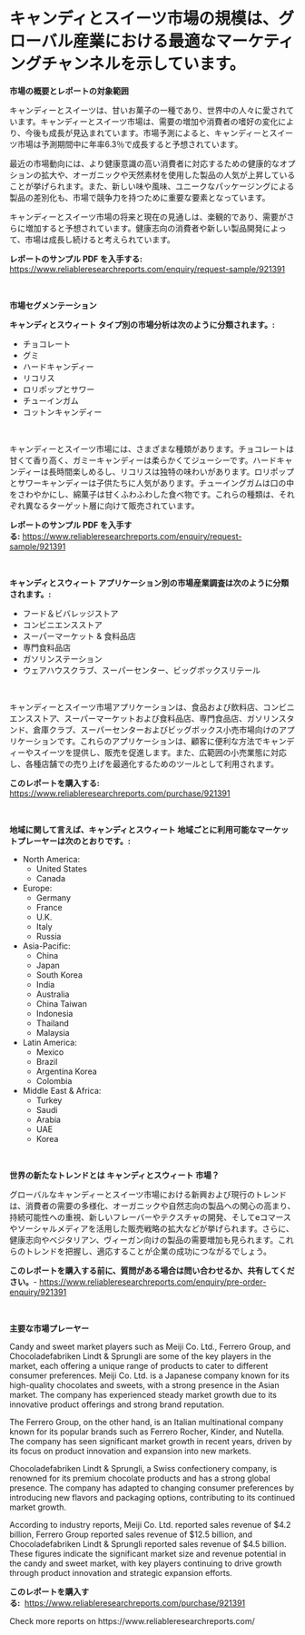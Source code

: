 <p><h1>キャンディとスイーツ市場の規模は、グローバル産業における最適なマーケティングチャンネルを示しています。</h1></p><p><strong>市場の概要とレポートの対象範囲</strong></p>
<p><p>キャンディーとスイーツは、甘いお菓子の一種であり、世界中の人々に愛されています。キャンディーとスイーツ市場は、需要の増加や消費者の嗜好の変化により、今後も成長が見込まれています。市場予測によると、キャンディーとスイーツ市場は予測期間中に年率6.3％で成長すると予想されています。</p><p>最近の市場動向には、より健康意識の高い消費者に対応するための健康的なオプションの拡大や、オーガニックや天然素材を使用した製品の人気が上昇していることが挙げられます。また、新しい味や風味、ユニークなパッケージングによる製品の差別化も、市場で競争力を持つために重要な要素となっています。</p><p>キャンディーとスイーツ市場の将来と現在の見通しは、楽観的であり、需要がさらに増加すると予想されています。健康志向の消費者や新しい製品開発によって、市場は成長し続けると考えられています。</p></p>
<p><strong>レポートのサンプル PDF を入手する:</strong> <a href="https://www.reliableresearchreports.com/enquiry/request-sample/921391">https://www.reliableresearchreports.com/enquiry/request-sample/921391</a></p>
<p>&nbsp;</p>
<p><strong>市場セグメンテーション</strong></p>
<p><strong>キャンディとスウィート タイプ別の市場分析は次のように分類されます。:</strong></p>
<p><ul><li>チョコレート</li><li>グミ</li><li>ハードキャンディー</li><li>リコリス</li><li>ロリポップとサワー</li><li>チューインガム</li><li>コットンキャンディー</li></ul></p>
<p>&nbsp;</p>
<p><p>キャンディーとスイーツ市場には、さまざまな種類があります。チョコレートは甘くて香り高く、ガミーキャンディーは柔らかくてジューシーです。ハードキャンディーは長時間楽しめるし、リコリスは独特の味わいがあります。ロリポップとサワーキャンディーは子供たちに人気があります。チューイングガムは口の中をさわやかにし、綿菓子は甘くふわふわした食べ物です。これらの種類は、それぞれ異なるターゲット層に向けて販売されています。</p></p>
<p><strong>レポートのサンプル PDF を入手する:</strong>&nbsp;<a href="https://www.reliableresearchreports.com/enquiry/request-sample/921391">https://www.reliableresearchreports.com/enquiry/request-sample/921391</a></p>
<p>&nbsp;</p>
<p><strong> キャンディとスウィート アプリケーション別の市場産業調査は次のように分類されます。:</strong></p>
<p><ul><li>フード＆ビバレッジストア</li><li>コンビニエンスストア</li><li>スーパーマーケット & 食料品店</li><li>専門食料品店</li><li>ガソリンステーション</li><li>ウェアハウスクラブ、スーパーセンター、ビッグボックスリテール</li></ul></p>
<p>&nbsp;</p>
<p><p>キャンディーとスイーツ市場アプリケーションは、食品および飲料店、コンビニエンスストア、スーパーマーケットおよび食料品店、専門食品店、ガソリンスタンド、倉庫クラブ、スーパーセンターおよびビッグボックス小売市場向けのアプリケーションです。これらのアプリケーションは、顧客に便利な方法でキャンディーやスイーツを提供し、販売を促進します。また、広範囲の小売業態に対応し、各種店舗での売り上げを最適化するためのツールとして利用されます。</p></p>
<p><strong>このレポートを購入する:</strong>&nbsp; <a href="https://www.reliableresearchreports.com/purchase/921391">https://www.reliableresearchreports.com/purchase/921391</a></p>
<p>&nbsp;</p>
<p><strong>地域に関して言えば、キャンディとスウィート 地域ごとに利用可能なマーケットプレーヤーは次のとおりです。:</strong></p>
<p><ul>
    <li>
        North America:
        <ul>
            <li>United States</li>
            <li>Canada</li>
        </ul>
    </li>
    <li>
        Europe:
        <ul>
            <li>Germany</li>
            <li>France</li>
            <li>U.K.</li>
            <li>Italy</li>
            <li>Russia</li>
        </ul>
    </li>
    <li>
        Asia-Pacific:
        <ul>
            <li>China</li>
            <li>Japan</li>
            <li>South Korea</li>
            <li>India</li>
            <li>Australia</li>
            <li>China Taiwan</li>
            <li>Indonesia</li>
            <li>Thailand</li>
            <li>Malaysia</li>
        </ul>
    </li>
    <li>
        Latin America:
        <ul>
            <li>Mexico</li>
            <li>Brazil</li>
            <li>Argentina Korea</li>
            <li>Colombia</li>
        </ul>
    </li>
    <li>
        Middle East & Africa:
        <ul>
            <li>Turkey</li>
            <li>Saudi</li>
            <li>Arabia</li>
            <li>UAE</li>
            <li>Korea</li>
        </ul>
    </li>
    </ul></p>
<p>&nbsp;</p>
<p><strong>世界の新たなトレンドとは キャンディとスウィート 市場？</strong></p>
<p><p>グローバルなキャンディーとスイーツ市場における新興および現行のトレンドは、消費者の需要の多様化、オーガニックや自然志向の製品への関心の高まり、持続可能性への重視、新しいフレーバーやテクスチャの開発、そしてeコマースやソーシャルメディアを活用した販売戦略の拡大などが挙げられます。さらに、健康志向やベジタリアン、ヴィーガン向けの製品の需要増加も見られます。これらのトレンドを把握し、適応することが企業の成功につながるでしょう。</p></p>
<p><strong>このレポートを購入する前に、質問がある場合は問い合わせるか、共有してください。</strong>- <a href="https://www.reliableresearchreports.com/enquiry/pre-order-enquiry/921391">https://www.reliableresearchreports.com/enquiry/pre-order-enquiry/921391</a></p>
<p>&nbsp;</p>
<p><strong>主要な市場プレーヤー</strong></p>
<p><p>Candy and sweet market players such as Meiji Co. Ltd., Ferrero Group, and Chocoladefabriken Lindt & Sprungli are some of the key players in the market, each offering a unique range of products to cater to different consumer preferences. Meiji Co. Ltd. is a Japanese company known for its high-quality chocolates and sweets, with a strong presence in the Asian market. The company has experienced steady market growth due to its innovative product offerings and strong brand reputation.</p><p>The Ferrero Group, on the other hand, is an Italian multinational company known for its popular brands such as Ferrero Rocher, Kinder, and Nutella. The company has seen significant market growth in recent years, driven by its focus on product innovation and expansion into new markets.</p><p>Chocoladefabriken Lindt & Sprungli, a Swiss confectionery company, is renowned for its premium chocolate products and has a strong global presence. The company has adapted to changing consumer preferences by introducing new flavors and packaging options, contributing to its continued market growth.</p><p>According to industry reports, Meiji Co. Ltd. reported sales revenue of $4.2 billion, Ferrero Group reported sales revenue of $12.5 billion, and Chocoladefabriken Lindt & Sprungli reported sales revenue of $4.5 billion. These figures indicate the significant market size and revenue potential in the candy and sweet market, with key players continuing to drive growth through product innovation and strategic expansion efforts.</p></p>
<p><strong>このレポートを購入する:</strong>&nbsp;&nbsp;<a href="https://www.reliableresearchreports.com/purchase/921391">https://www.reliableresearchreports.com/purchase/921391</a></p>
<p>Check more reports on https://www.reliableresearchreports.com/</p>